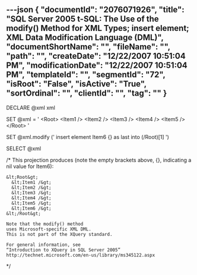---json
{
  "documentId": "2076071926",
  "title": "SQL Server 2005 t-SQL: The Use of the modify() Method for XML Types; insert element; XML Data Modification Language (DML)",
  "documentShortName": "",
  "fileName": "",
  "path": "",
  "createDate": "12/22/2007 10:51:04 PM",
  "modificationDate": "12/22/2007 10:51:04 PM",
  "templateId": "",
  "segmentId": "72",
  "isRoot": "False",
  "isActive": "True",
  "sortOrdinal": "",
  "clientId": "",
  "tag": ""
}
---

DECLARE @xml xml

SET @xml =
'
&lt;Root&gt;
    &lt;Item1 /&gt;
    &lt;Item2 /&gt;
    &lt;Item3 /&gt;
    &lt;Item4 /&gt;
    &lt;Item5 /&gt;
&lt;/Root&gt;
'

SET
    @xml.modify
    ('
        insert element Item6 {} as last into (/Root)[1]
    ')

SELECT @xml

/*
    This projection produces (note the empty brackets above, {},
    indicating a nil value for Item6):

    &lt;Root&gt;
      &lt;Item1 /&gt;
      &lt;Item2 /&gt;
      &lt;Item3 /&gt;
      &lt;Item4 /&gt;
      &lt;Item5 /&gt;
      &lt;Item6 /&gt;
    &lt;/Root&gt;

    Note that the modify() method
    uses Microsoft-specific XML DML.
    This is not part of the XQuery standard.

    For general information, see
    “Introduction to XQuery in SQL Server 2005”
    http://technet.microsoft.com/en-us/library/ms345122.aspx
*/
